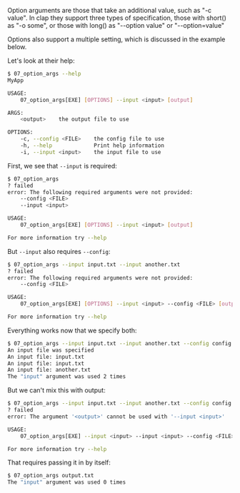 Option arguments are those that take an additional value, such as "-c value". In clap they
support three types of specification, those with short() as "-o some", or those with long()
as "--option value" or "--option=value"

Options also support a multiple setting, which is discussed in the example below.

Let's look at their help:
```bash
$ 07_option_args --help
MyApp 

USAGE:
    07_option_args[EXE] [OPTIONS] --input <input> [output]

ARGS:
    <output>    the output file to use

OPTIONS:
    -c, --config <FILE>    the config file to use
    -h, --help             Print help information
    -i, --input <input>    the input file to use
```

First, we see that `--input` is required:
```bash
$ 07_option_args
? failed
error: The following required arguments were not provided:
    --config <FILE>
    --input <input>

USAGE:
    07_option_args[EXE] [OPTIONS] --input <input> [output]

For more information try --help
```

But `--input` also requires `--config`:
```bash
$ 07_option_args --input input.txt --input another.txt
? failed
error: The following required arguments were not provided:
    --config <FILE>

USAGE:
    07_option_args[EXE] [OPTIONS] --input <input> --config <FILE> [output]

For more information try --help
```

Everything works now that we specify both:
```bash
$ 07_option_args --input input.txt --input another.txt --config config.toml
An input file was specified
An input file: input.txt
An input file: input.txt
An input file: another.txt
The "input" argument was used 2 times
```

But we can't mix this with output:
```bash
$ 07_option_args --input input.txt --input another.txt --config config.toml output.txt
? failed
error: The argument '<output>' cannot be used with '--input <input>'

USAGE:
    07_option_args[EXE] --input <input> --input <input> --config <FILE>

For more information try --help
```

That requires passing it in by itself:
```bash
$ 07_option_args output.txt
The "input" argument was used 0 times
```
